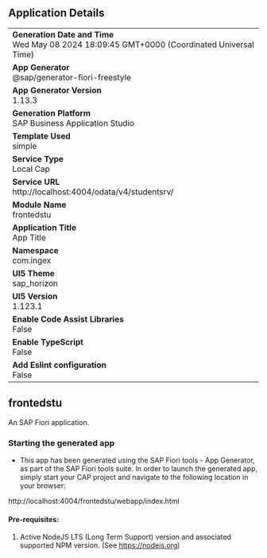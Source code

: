 ## Application Details
|               |
| ------------- |
|**Generation Date and Time**<br>Wed May 08 2024 18:09:45 GMT+0000 (Coordinated Universal Time)|
|**App Generator**<br>@sap/generator-fiori-freestyle|
|**App Generator Version**<br>1.13.3|
|**Generation Platform**<br>SAP Business Application Studio|
|**Template Used**<br>simple|
|**Service Type**<br>Local Cap|
|**Service URL**<br>http://localhost:4004/odata/v4/studentsrv/
|**Module Name**<br>frontedstu|
|**Application Title**<br>App Title|
|**Namespace**<br>com.ingex|
|**UI5 Theme**<br>sap_horizon|
|**UI5 Version**<br>1.123.1|
|**Enable Code Assist Libraries**<br>False|
|**Enable TypeScript**<br>False|
|**Add Eslint configuration**<br>False|

## frontedstu

An SAP Fiori application.

### Starting the generated app

-   This app has been generated using the SAP Fiori tools - App Generator, as part of the SAP Fiori tools suite.  In order to launch the generated app, simply start your CAP project and navigate to the following location in your browser:

http://localhost:4004/frontedstu/webapp/index.html

#### Pre-requisites:

1. Active NodeJS LTS (Long Term Support) version and associated supported NPM version.  (See https://nodejs.org)


